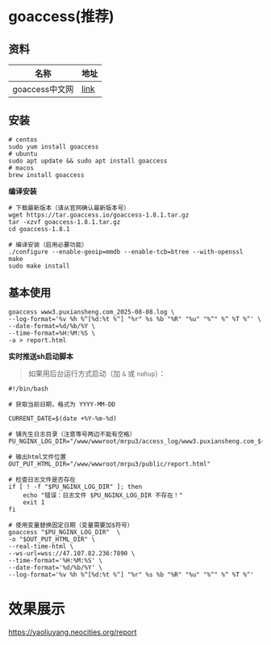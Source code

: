 # goaccess(推荐)

## 资料

| 名称           | 地址                            |
| -------------- | ------------------------------- |
| goaccess中文网 | [link](https://www.goaccess.cc) |



## 安装

```shell
# centos
sudo yum install goaccess
# ubuntu
sudo apt update && sudo apt install goaccess
# macos
brew install goaccess
```

**编译安装**

```shell
# 下载最新版本（请从官网确认最新版本号）
wget https://tar.goaccess.io/goaccess-1.8.1.tar.gz
tar -xzvf goaccess-1.8.1.tar.gz
cd goaccess-1.8.1

# 编译安装（启用必要功能）
./configure --enable-geoip=mmdb --enable-tcb=btree --with-openssl
make
sudo make install
```



## 基本使用

```shell
goaccess www3.puxiansheng.com_2025-08-08.log \
--log-format='%v %h %^[%d:%t %^] "%r" %s %b "%R" "%u" "%^" %^ %T %^' \
--date-format=%d/%b/%Y \
--time-format=%H:%M:%S \
-a > report.html
```

**实时推送sh启动脚本**

> 如果用后台运行方式启动（加 `&` 或 `nohup`）：

```shell
#!/bin/bash

# 获取当前日期，格式为 YYYY-MM-DD

CURRENT_DATE=$(date +%Y-%m-%d)

# 铺先生日志目录（注意等号两边不能有空格）
PU_NGINX_LOG_DIR="/www/wwwroot/mrpu3/access_log/www3.puxiansheng.com_${CURRENT_DATE}.log"

# 输出html文件位置
OUT_PUT_HTML_DIR="/www/wwwroot/mrpu3/public/report.html"

# 检查日志文件是否存在
if [ ! -f "$PU_NGINX_LOG_DIR" ]; then
    echo "错误：日志文件 $PU_NGINX_LOG_DIR 不存在！"
    exit 1
fi

# 使用变量替换固定日期（变量需要加$符号）
goaccess "$PU_NGINX_LOG_DIR"  \
-o "$OUT_PUT_HTML_DIR" \
--real-time-html \
--ws-url=wss://47.107.82.236:7890 \
--time-format='%H:%M:%S' \
--date-format='%d/%b/%Y' \
--log-format='%v %h %^[%d:%t %^] "%r" %s %b "%R" "%u" "%^" %^ %T %^' 
```



# 效果展示

https://yaoliuyang.neocities.org/report